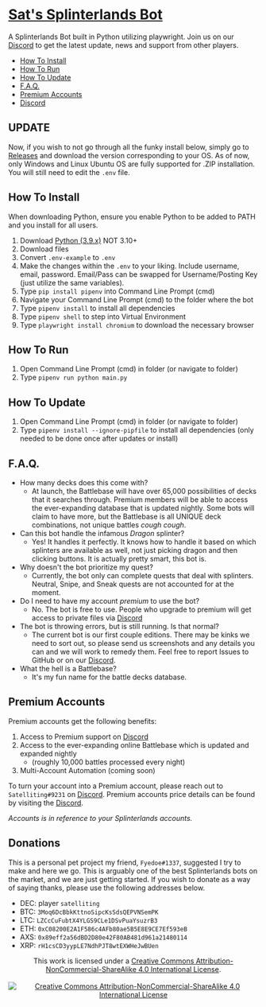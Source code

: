 <!-- <p align="center">
  <img src="https://raw.githubusercontent.com/Satelliting/Sats-Splinterlands-Bot/main/website/logo.png" alt="Sat's Splinterlands Bot" />
</p> -->

# [Sat's Splinterlands Bot](https://satelliting.github.io/Sats-Splinterlands-Bot/)

A Splinterlands Bot built in Python utilizing playwright. Join us on our [Discord](https://discord.gg/9SYtVSzu9z) to get the latest update, news and support from other players.

- [How To Install](#how-to-install)
- [How To Run](#how-to-run)
- [How To Update](#how-to-update)
- [F.A.Q.](#f.a.q.)
- [Premium Accounts](#premium-accounts)
- [Discord](https://discord.gg/9SYtVSzu9z)

## UPDATE

Now, if you wish to not go through all the funky install below, simply go to [Releases](https://github.com/Satelliting/Sats-Splinterlands-Bot/releases) and download the version corresponding to your OS. As of now, only Windows and Linux Ubuntu OS are fully supported for .ZIP installation. You will still need to edit the `.env` file.

## How To Install

When downloading Python, ensure you enable Python to be added to PATH and you install for all users.

1. Download [Python (3.9.x)](https://www.python.org/downloads/release/python-397/) NOT 3.10+
2. Download files
3. Convert `.env-example` to `.env`
4. Make the changes within the `.env` to your liking. Include username, email, password. Email/Pass can be swapped for Username/Posting Key (just utilize the same variables).
5. Type `pip install pipenv` into Command Line Prompt (cmd)
6. Navigate your Command Line Prompt (cmd) to the folder where the bot
7. Type `pipenv install` to install all dependencies
8. Type `pipenv shell` to step into Virtual Environment
9. Type `playwright install chromium` to download the necessary browser

## How To Run

1. Open Command Line Prompt (cmd) in folder (or navigate to folder)
2. Type `pipenv run python main.py`

## How To Update

1. Open Command Line Prompt (cmd) in folder (or navigate to folder)
2. Type `pipenv install --ignore-pipfile` to install all dependencies (only needed to be done once after updates or install)

## F.A.Q.

- How many decks does this come with?
  - At launch, the Battlebase will have over 65,000 possibilities of decks that it searches through. Premium members will be able to access the ever-expanding database that is updated nightly. Some bots will claim to have more, but the Battlebase is all UNIQUE deck combinations, not unique battles _cough_ _cough_.
- Can this bot handle the infamous _Dragon_ splinter?
  - Yes! It handles it perfectly. It knows how to handle it based on which splinters are available as well, not just picking dragon and then clicking buttons. It is actually pretty smart, this bot is.
- Why doesn't the bot prioritize my quest?
  - Currently, the bot only can complete quests that deal with splinters. Neutral, Snipe, and Sneak quests are not accounted for at the moment.
- Do I need to have my account _premium_ to use the bot?
  - No. The bot is free to use. People who upgrade to premium will get access to private files via [Discord](https://discord.gg/9SYtVSzu9z)
- The bot is throwing errors, but is still running. Is that normal?
  - The current bot is our first couple editions. There may be kinks we need to sort out, so please send us screenshots and any details you can and we will work to remedy them. Feel free to report Issues to GitHub or on our [Discord](https://discord.gg/9SYtVSzu9z).
- What the hell is a Battlebase?
  - It's my fun name for the battle decks database.

## Premium Accounts

Premium accounts get the following benefits:

1. Access to Premium support on [Discord](https://discord.gg/9SYtVSzu9z)
2. Access to the ever-expanding online Battlebase which is updated and expanded nightly
   - (roughly 10,000 battles processed every night)
3. Multi-Account Automation (coming soon)

To turn your account into a Premium account, please reach out to `Satelliting#9231` on [Discord](https://discord.gg/9SYtVSzu9z).
Premium accounts price details can be found by visiting the [Discord](https://discord.gg/9SYtVSzu9z).

_Accounts is in reference to your Splinterlands accounts._

## Donations

This is a personal pet project my friend, `Fyedoe#1337`, suggested I try to make and here we go. This is arguably one of the best Splinterlands bots on the market, and we are just getting started. If you wish to donate as a way of saying thanks, please use the following addresses below.

- DEC: player `satelliting`
- BTC: `3Moq6DcBbkKttnoSipcKsSdsQEPVNSemPK`
- LTC: `LZCcCuFubtX4YLGS9CLe1DSvPuaYsuzrB3`
- ETH: `0xC08200E2A1F586c4AFb80ae5B5E8E9CE7Ef593eB`
- AXS: `0x89eff2a56dBD2D80e42F80AB481d961a21480114`
- XRP: `rH1csCD3yypLE7NdhPJT8wtEXWHeJwBUen`

<p align="center">
  This work is licensed under a <a href="https://creativecommons.org/licenses/by-nc-sa/4.0/">Creative Commons Attribution-NonCommercial-ShareAlike 4.0 International License</a>.<br /><br />
  <a href="https://creativecommons.org/licenses/by-nc-sa/4.0/"><img src="https://licensebuttons.net/l/by-nc-sa/4.0/88x31.png" alt="Creative Commons Attribution-NonCommercial-ShareAlike 4.0 International License" /></a>
</p>
